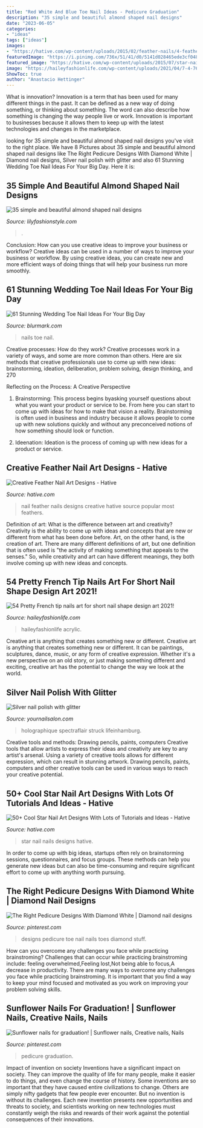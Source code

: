 ```yaml
---
title: "Red White And Blue Toe Nail Ideas - Pedicure Graduation"
description: "35 simple and beautiful almond shaped nail designs"
date: "2023-06-05"
categories:
- "ideas"
tags: ["ideas"]
images:
- "https://hative.com/wp-content/uploads/2015/02/feather-nails/4-feather-nail-art.jpg"
featuredImage: "https://i.pinimg.com/736x/51/41/d0/5141d028465ede3cf04836020d0a150d--sunflower-nails-sunflowers.jpg"
featured_image: "https://hative.com/wp-content/uploads/2015/07/star-nails/46-star-nail-art-designs.jpg"
image: "https://haileyfashionlife.com/wp-content/uploads/2021/04/7-4-768x1152.jpg"
ShowToc: true
author: "Anastacio Hettinger"
---
```



What is innovation?
Innovation is a term that has been used for many different things in the past. It can be defined as a new way of doing something, or thinking about something. The word can also describe how something is changing the way people live or work. Innovation is important to businesses because it allows them to keep up with the latest technologies and changes in the marketplace.

	

		
looking for 35 simple and beautiful almond shaped nail designs you've visit to the right place. We have 8 Pictures about 35 simple and beautiful almond shaped nail designs like The Right Pedicure Designs With Diamond White | Diamond nail designs, Silver nail polish with glitter and also 61 Stunning Wedding Toe Nail Ideas For Your Big Day. Here it is:
		
    
## 35 Simple And Beautiful Almond Shaped Nail Designs

<img loading=lazy src="https://lilyfashionstyle.com/wp-content/uploads/2021/04/6-9.jpg" onerror="this.onerror=null;this.src='https://tse1.mm.bing.net/th?id=OIP.GKiueGqtuSRgI21hls7ULQHaLH&amp;pid=15.1';" alt="35 simple and beautiful almond shaped nail designs">

_Source: lilyfashionstyle.com_

>. 

	

Conclusion: How can you use creative ideas to improve your business or workflow?
Creative ideas can be used in a number of ways to improve your business or workflow. By using creative ideas, you can create new and more efficient ways of doing things that will help your business run more smoothly.

    
## 61 Stunning Wedding Toe Nail Ideas For Your Big Day

<img loading=lazy src="http://www.blurmark.com/wp-content/uploads/2017/05/Awesome-Nails.jpg" onerror="this.onerror=null;this.src='https://tse4.mm.bing.net/th?id=OIP.1wWLfccIRsJreDcrtqszDQHaHN&amp;pid=15.1';" alt="61 Stunning Wedding Toe Nail Ideas For Your Big Day">

_Source: blurmark.com_

>nails toe nail. 

	

Creative processes: How do they work?
Creative processes work in a variety of ways, and some are more common than others. Here are six methods that creative professionals use to come up with new ideas: brainstorming, ideation, deliberation, problem solving, design thinking, and 270

Reflecting on the Process: A Creative Perspective

1. Brainstorming: This process begins byasking yourself questions about what you want your product or service to be. From here you can start to come up with ideas for how to make that vision a reality. Brainstorming is often used in business and industry because it allows people to come up with new solutions quickly and without any preconceived notions of how something should look or function.

2. Ideenation: Ideation is the process of coming up with new ideas for a product or service.

    
## Creative Feather Nail Art Designs - Hative

<img loading=lazy src="https://hative.com/wp-content/uploads/2015/02/feather-nails/4-feather-nail-art.jpg" onerror="this.onerror=null;this.src='https://tse4.mm.bing.net/th?id=OIP.2B_Ktx6fUhW9oW3kWpQjpQHaHa&amp;pid=15.1';" alt="Creative Feather Nail Art Designs - Hative">

_Source: hative.com_

>nail feather nails designs creative hative source popular most feathers. 

	

Definition of art: What is the difference between art and creativity?
Creativity is the ability to come up with ideas and concepts that are new or different from what has been done before. Art, on the other hand, is the creation of art. There are many different definitions of art, but one definition that is often used is "the activity of making something that appeals to the senses." So, while creativity and art can have different meanings, they both involve coming up with new ideas and concepts.

    
## 54 Pretty French Tip Nails Art For Short Nail Shape Design Art 2021!

<img loading=lazy src="https://haileyfashionlife.com/wp-content/uploads/2021/04/7-4-768x1152.jpg" onerror="this.onerror=null;this.src='https://tse2.mm.bing.net/th?id=OIP.02LP3USgbW6WftGM5IFDoAHaLH&amp;pid=15.1';" alt="54 Pretty French tip nails art for short nail shape design art 2021!">

_Source: haileyfashionlife.com_

>haileyfashionlife acrylic. 

	

Creative art is anything that creates something new or different.
Creative art is anything that creates something new or different. It can be paintings, sculptures, dance, music, or any form of creative expression. Whether it's a new perspective on an old story, or just making something different and exciting, creative art has the potential to change the way we look at the world.

    
## Silver Nail Polish With Glitter

<img loading=lazy src="https://2.bp.blogspot.com/-7XF0mVveIzE/WIdfqPgsSgI/AAAAAAAAmis/xxRyqYxmh_ADNmLRAslcnNy0s6Nx3pYHQCEw/s1600/nail-polish-silver-snow-surfer-holographic-glitter-nail-polish-2.JPG" onerror="this.onerror=null;this.src='https://tse3.mm.bing.net/th?id=OIP.wWJFoSp_9xXeQEB_fCC0_QHaHa&amp;pid=15.1';" alt="Silver nail polish with glitter">

_Source: yournailsalon.com_

>holographique spectraflair struck lifeinhamburg. 

	

Creative tools and methods: Drawing pencils, paints, computers
Creative tools that allow artists to express their ideas and creativity are key to any artist's arsenal. Using a variety of creative tools allows for different expression, which can result in stunning artwork. Drawing pencils, paints, computers and other creative tools can be used in various ways to reach your creative potential.

    
## 50+ Cool Star Nail Art Designs With Lots Of Tutorials And Ideas - Hative

<img loading=lazy src="https://hative.com/wp-content/uploads/2015/07/star-nails/46-star-nail-art-designs.jpg" onerror="this.onerror=null;this.src='https://tse4.mm.bing.net/th?id=OIP.suxojb2cxdtcPUIaQqrJYgHaLH&amp;pid=15.1';" alt="50+ Cool Star Nail Art Designs With Lots of Tutorials and Ideas - Hative">

_Source: hative.com_

>star nail nails designs hative. 

	

In order to come up with big ideas, startups often rely on brainstorming sessions, questionnaires, and focus groups. These methods can help you generate new ideas but can also be time-consuming and require significant effort to come up with anything worth pursuing.

    
## The Right Pedicure Designs With Diamond White | Diamond Nail Designs

<img loading=lazy src="https://i.pinimg.com/736x/a8/ea/31/a8ea31257fcce8cee12cc92ea9a4f2d6--pedicure-designs-toe-nail-designs.jpg" onerror="this.onerror=null;this.src='https://tse3.mm.bing.net/th?id=OIP._pwi6oyeRy0TigtX3VZUzAHaHa&amp;pid=15.1';" alt="The Right Pedicure Designs With Diamond White | Diamond nail designs">

_Source: pinterest.com_

>designs pedicure toe nail nails toes diamond stuff. 

	

How can you overcome any challenges you face while practicing brainstroming?
Challenges that can occur while practicing brainstroming include: feeling overwhelmed,Feeling lost,Not being able to focus,A decrease in productivity. There are many ways to overcome any challenges you face while practicing brainstroming. It is important that you find a way to keep your mind focused and motivated as you work on improving your problem solving skills.

    
## Sunflower Nails For Graduation! | Sunflower Nails, Creative Nails, Nails

<img loading=lazy src="https://i.pinimg.com/736x/51/41/d0/5141d028465ede3cf04836020d0a150d--sunflower-nails-sunflowers.jpg" onerror="this.onerror=null;this.src='https://tse4.mm.bing.net/th?id=OIP.1HT5bzTVpG0yICjrr3rVJAHaJ3&amp;pid=15.1';" alt="Sunflower nails for graduation! | Sunflower nails, Creative nails, Nails">

_Source: pinterest.com_

>pedicure graduation. 

	

Impact of invention on society
Inventions have a significant impact on society. They can improve the quality of life for many people, make it easier to do things, and even change the course of history. Some inventions are so important that they have caused entire civilizations to change. Others are simply nifty gadgets that few people ever encounter. But no invention is without its challenges. Each new invention presents new opportunities and threats to society, and scientists working on new technologies must constantly weigh the risks and rewards of their work against the potential consequences of their innovations.

